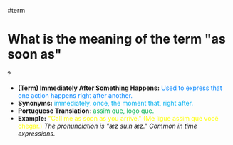 #term

# What is the meaning of the term "as soon as"
?
* **(Term) Immediately After Something Happens:** <span style="color:rgb(0, 132, 255)">Used to express that one action happens right after another.</span>
* **Synonyms:** <span style="color:rgb(0, 176, 240)">immediately, once, the moment that, right after.</span>
* **Portuguese Translation:** <span style="color:rgb(0, 176, 80)">assim que, logo que.</span>
* **Example:** <span style="color:rgb(255, 255, 0)">"Call me as soon as you arrive." (Me ligue assim que você chegar.)</span>
*The pronunciation is "æz suːn æz." Common in time expressions.*
<!--SR:!2025-07-17,8,250-->
